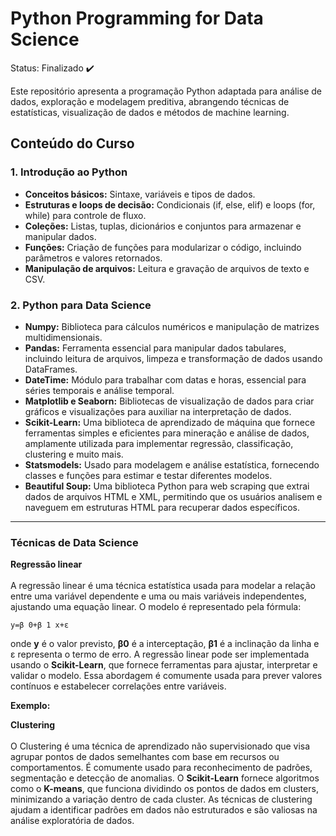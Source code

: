 <h1>Python Programming for Data Science</h1>

Status: Finalizado ✔️

Este repositório apresenta a programação Python adaptada para análise de dados, exploração e modelagem preditiva, abrangendo técnicas de estatísticas, visualização de dados e métodos de machine learning.

<h2>Conteúdo do Curso</h2>

<h3>1. Introdução ao Python</h3>

 + <b>Conceitos básicos:</b> Sintaxe, variáveis e tipos de dados.</br>
 + <b>Estruturas e loops de decisão:</b> Condicionais (if, else, elif) e loops (for, while) para controle de fluxo.</br>
 + <b>Coleções:</b> Listas, tuplas, dicionários e conjuntos para armazenar e manipular dados.</br>
 + <b>Funções:</b> Criação de funções para modularizar o código, incluindo parâmetros e valores retornados.</br>
 + <b>Manipulação de arquivos:</b> Leitura e gravação de arquivos de texto e CSV.</br>


<h3>2. Python para Data Science</h3>

+ <b>Numpy:</b> Biblioteca para cálculos numéricos e manipulação de matrizes multidimensionais.</br>
+ <b>Pandas:</b> Ferramenta essencial para manipular dados tabulares, incluindo leitura de arquivos, limpeza e transformação de dados usando DataFrames.</br>
+ <b>DateTime:</b> Módulo para trabalhar com datas e horas, essencial para séries temporais e análise temporal.</br>
+ <b>Matplotlib e Seaborn:</b> Bibliotecas de visualização de dados para criar gráficos e visualizações para auxiliar na interpretação de dados.</br>
+ <b>Scikit-Learn:</b> Uma biblioteca de aprendizado de máquina que fornece ferramentas simples e eficientes para mineração e análise de dados, amplamente utilizada para implementar regressão, classificação, clustering e muito mais.</br>
+ <b>Statsmodels:</b> Usado para modelagem e análise estatística, fornecendo classes e funções para estimar e testar diferentes modelos.</br>
+ <b>Beautiful Soup:</b> Uma biblioteca Python para web scraping que extrai dados de arquivos HTML e XML, permitindo que os usuários analisem e naveguem em estruturas HTML para recuperar dados específicos.</br>

---

<h3>Técnicas de Data Science</h3>

<b>Regressão linear</b> </br></br>
A regressão linear é uma técnica estatística usada para modelar a relação entre uma variável dependente e uma ou mais variáveis independentes, ajustando uma equação linear. O modelo é representado pela fórmula:</br>

`y=β 0+β 1 x+ε`

onde <b>y</b> é o valor previsto, <b>β0</b> é a interceptação, <b>β1</b> é a inclinação da linha e ε representa o termo de erro. A regressão linear pode ser implementada usando o <b>Scikit-Learn</b>, que fornece ferramentas para ajustar, interpretar e validar o modelo. Essa abordagem é comumente usada para prever valores contínuos e estabelecer correlações entre variáveis.

<b>Exemplo: </b></br>


<b>Clustering</b> </br></br>
O Clustering é uma técnica de aprendizado não supervisionado que visa agrupar pontos de dados semelhantes com base em recursos ou comportamentos. É comumente usado para reconhecimento de padrões, segmentação e detecção de anomalias. O <b>Scikit-Learn</b> fornece algoritmos como o <b>K-means</b>, que funciona dividindo os pontos de dados em clusters, minimizando a variação dentro de cada cluster. As técnicas de clustering ajudam a identificar padrões em dados não estruturados e são valiosas na análise exploratória de dados.
